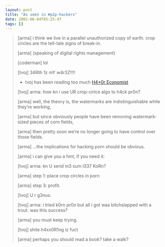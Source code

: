 ```yaml
---
layout: post
title: "As seen in #p2p-hackers"
date: 2002-06-04T05:25:47
tags: []
---
```


<p><blockquote>[arma] i think we live in a parallel unauthorized copy of earth. crop circles are the tell-tale signs of break-in.</p>

<p>[arma] (speaking of digital rights management)</p>

<p>[coderman] lol</p>

<p>[tvoj] 34Rth 1z mY w4r3Z!!!!</p>

<ul>
<li>tvoj has been reading too much <a href="http://www.rdwarf.com/~kioh/">H4&#215;0r Economist</a></li>
</ul>

<p>[tvoj] arma: how kn i use UR crop-cirlce algo to h4ck pr0n?</p>

<p>[arma] well, the theory is, the watermarks are indistinguishable while they&#8217;re working,</p>

<p>[arma] but since obviously people have been removing watermark-sized pieces of corn fields,</p>

<p>[arma] then pretty soon we&#8217;re no longer going to have control over those fields.</p>

<p>[arma] ...the implications for hacking porn should be obvious.</p>

<p>[arma] i can give you a hint, if you need it:</p>

<p>[tvoj] arma: kn U send m3 sum l337 KoRn?</p>

<p>[arma] step 1: place crop circles in porn</p>

<p>[arma] step 3: profit.</p>

<p>[tvoj] U r g3nus.</p>

<p>[tvoj] arma: i tried k0rn pr0n but all i got was bitchslapped with a trout. was this success?</p>

<p>[arma] you must keep trying.</p>

<p>[tvoj] shite h4xx0R1ng iz fuct</p>

<p>[arma] perhaps you should read a book? take a walk?<br /></blockquote></p>

